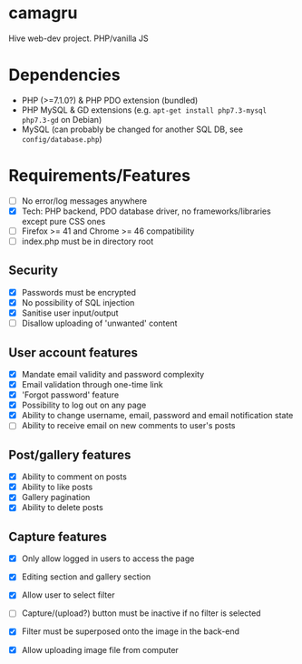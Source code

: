 # camagru
Hive web-dev project. PHP/vanilla JS

# Dependencies
* PHP (>=7.1.0?) & PHP PDO extension (bundled)
* PHP MySQL & GD extensions (e.g. `apt-get install php7.3-mysql php7.3-gd` on Debian)
* MySQL (can probably be changed for another SQL DB, see `config/database.php`)

# Requirements/Features
- [ ] No error/log messages anywhere
- [x] Tech: PHP backend, PDO database driver, no frameworks/libraries except pure CSS ones
- [ ] Firefox >= 41 and Chrome >= 46 compatibility
- [ ] index.php must be in directory root

## Security
- [x] Passwords must be encrypted
- [x] No possibility of SQL injection
- [x] Sanitise user input/output
- [ ] Disallow uploading of 'unwanted' content

## User account features
- [x] Mandate email validity and password complexity
- [x] Email validation through one-time link
- [x] 'Forgot password' feature
- [x] Possibility to log out on any page
- [x] Ability to change username, email, password and email notification state
- [ ] Ability to receive email on new comments to user's posts

## Post/gallery features
- [x] Ability to comment on posts
- [x] Ability to like posts
- [x] Gallery pagination
- [x] Ability to delete posts

## Capture features
- [x] Only allow logged in users to access the page
- [x] Editing section and gallery section
- [x] Allow user to select filter
- [ ] Capture/(upload?) button must be inactive if no filter is selected
- [x] Filter must be superposed onto the image in the back-end
- [x] Allow uploading image file from computer

